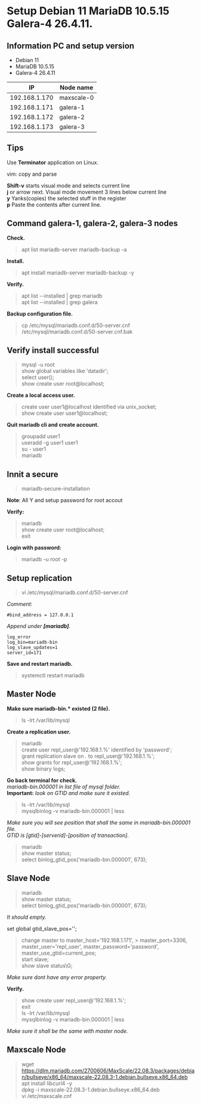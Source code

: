 # Setup Debian 11 MariaDB 10.5.15 Galera-4 26.4.11.
## Information PC and setup version  

- Debian 11  
- MariaDB 10.5.15
- Galera-4 26.4.11  

| IP            | Node name  |
|---------------|------------|
| 192.168.1.170 | maxscale-0 |
| 192.168.1.171 | galera-1   |
| 192.168.1.172 | galera-2   |
| 192.168.1.173 | galera-3   |

## Tips

Use **Terminator** application on Linux.  

vim: copy and parse

**Shift-v** starts visual mode and selects current line  
**j** or arrow next. Visual mode movement 3 lines below current line  
**y** Yanks(copies) the selected stuff in the register  
**p** Paste the contents after current line.  

## Command galera-1, galera-2, galera-3 nodes

**Check.**  
> apt list mariadb-server mariadb-backup -a  

**Install.**
> apt install mariadb-server mariadb-backup -y  

**Verify.**
> apt list --installed | grep mariadb  
> apt list --installed | grep galera  

**Backup configuration file.**
> cp /etc/mysql/mariadb.conf.d/50-server.cnf /etc/mysql/mariadb.conf.d/50-server.cnf.bak  

## Verify install successful

> mysql -u root  
> show global variables like 'datadir';  
> select user();  
> show create user root@localhost;  

**Create a local access user.**
> create user user1@localhost identified via unix_socket;  
> show create user user1@localhost;  

**Quit mariadb cli and create account.**  
> groupadd user1  
> useradd -g user1 user1  
> su - user1  
> mariadb  

## Innit a secure

> mariadb-secure-installation  

**Note**: All Y and setup password for root accout

**Verify:**
> mariadb  
> show create user root@localhost;  
> exit  

**Login with password:**
> mariadb -u root -p  

## Setup replication

> vi /etc/mysql/mariadb.conf.d/50-server.cnf  

*Comment:*

```text
#bind_address = 127.0.0.1
```

*Append under **[mariadb]**.*

```text
log_error
log_bin=mariadb-bin
log_slave_updates=1
server_id=171
```

**Save and restart mariadb.**
> systemctl restart mariadb  

## Master Node

**Make sure mariadb-bin.\* existed (2 file).**
> ls -lrt /var/lib/mysql  

**Create a replication user.**
> mariadb  
> create user repl_user@'192.168.1.%' identified by 'password';  
> grant replication slave on *.* to repl_user@'192.168.1.%';  
> show grants for repl_user@'192.168.1.%';  
> show binary logs;  

**Go back terminal for check.**  
*mariadb-bin.000001 in list file of mysql folder.*  
**Important:** *look on GTID and make sure it existed.*  
> ls -lrt /var/lib/mysql  
> mysqlbinlog -v mariadb-bin.000001 | less  

*Make sure you will see position that shall the same in mariadb-bin.000001 file.*  
*GTID is [gtid]-[serverid]-[position of transaction].*  
> mariadb  
> show master status;  
>select binlog_gtid_pos('mariadb-bin.000001', 673);  

## Slave Node

> mariadb  
> show master status;  
> select binlog_gtid_pos('mariadb-bin.000001', 673);  

*It should empty.*  

set global gtid_slave_pos='';  
> change master to master_host='192.168.1.171', > master_port=3306, master_user='repl_user', master_password='password', master_use_gtid=current_pos;  
> start slave;  
> show slave status\G;  

*Make sure dont have any error property.*  

**Verify.**
> show create user repl_user@'192.168.1.%';  
> exit  
> ls -lrt /var/lib/mysql  
> mysqlbinlog -v mariadb-bin.000001 | less  

*Make sure it shall be the same with master node.*  


## Maxscale Node

> wget https://dlm.mariadb.com/2700606/MaxScale/22.08.3/packages/debian/bullseye/x86_64/maxscale-22.08.3-1.debian.bullseye.x86_64.deb  
> apt install libcurl4 -y  
> dpkg -i maxscale-22.08.3-1.debian.bullseye.x86_64.deb  
> vi /etc/maxscale.cnf  